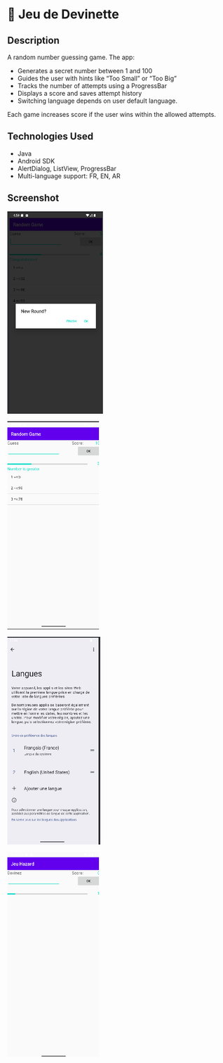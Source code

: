 # 🎲 Jeu de Devinette

## Description
A random number guessing game. The app:

- Generates a secret number between 1 and 100
- Guides the user with hints like “Too Small” or “Too Big”
- Tracks the number of attempts using a ProgressBar
- Displays a score and saves attempt history
- Switching language depends on user default language.

Each game increases score if the user wins within the allowed attempts.

## Technologies Used
- Java
- Android SDK
- AlertDialog, ListView, ProgressBar
- Multi-language support: FR, EN, AR

## Screenshot
![New](images/app2_1.png)

![End](images/app2_2.png)

![Change language](images/app2_3.png)

![AppFr](images/app2_4.png)





